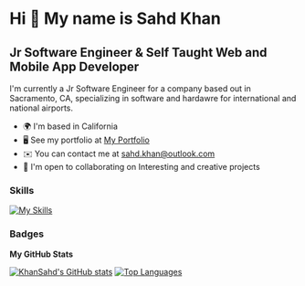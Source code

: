 Hi 👋 My name is Sahd Khan 
==========================  

Jr Software Engineer & Self Taught Web and Mobile App Developer
---------------------------------------------------------------

I'm currently a Jr Software Engineer for a company based out in Sacramento, CA, specializing in software and hardawre for international and national airports. 
* 🌍  I'm based in California 
* 🖥️  See my portfolio at [My Portfolio](https://khansahd.github.io/)
* ✉️  You can contact me at [sahd.khan@outlook.com](mailto:sahd.khan@outlook.com) 
* 🤝  I'm open to collaborating on Interesting and creative projects 

### Skills
[![My Skills](https://skillicons.dev/icons?i=java,react,js,python,cpp,mysql,tailwind,npm,nodejs,yarn,mongodb,redux,html,css,linux,gradle,firebase)](https://skillicons.dev)

### Badges

<b>My GitHub Stats</b>

<a href="http://www.github.com/KhanSahd"><img src="https://github-readme-stats.vercel.app/api?username=KhanSahd&show_icons=true&hide=&count_private=true&title_color=0891b2&text_color=ffffff&icon_color=0891b2&bg_color=1c1917&hide_border=true&show_icons=true" alt="KhanSahd's GitHub stats" /></a>
<a href="https://github.com/KhanSahd" align="left"><img src="https://github-readme-stats.vercel.app/api/top-langs/?username=KhanSahd&langs_count=10&title_color=0891b2&text_color=ffffff&icon_color=0891b2&bg_color=1c1917&hide_border=true&locale=en&custom_title=Top%20%Languages" alt="Top Languages" /></a>
